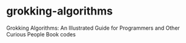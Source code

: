 # grokking-algorithms
Grokking Algorithms: An Illustrated Guide for Programmers and Other Curious People Book codes

